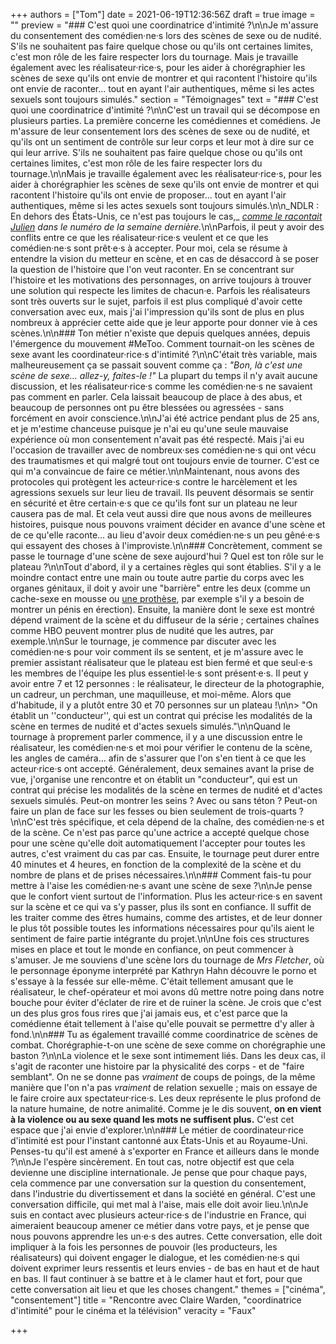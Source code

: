 +++
authors = ["Tom"]
date = 2021-06-19T12:36:56Z
draft = true
image = ""
preview = "### C'est quoi une coordinatrice d'intimité ?\n\nJe m'assure du consentement des comédien·ne·s lors des scènes de sexe ou de nudité. S'ils ne souhaitent pas faire quelque chose ou qu'ils ont certaines limites, c'est mon rôle de les faire respecter lors du tournage. Mais je travaille également avec les réalisateur·rice·s, pour les aider à chorégraphier les scènes de sexe qu'ils ont envie de montrer et qui racontent l'histoire qu'ils ont envie de raconter... tout en ayant l'air authentiques, même si les actes sexuels sont toujours simulés."
section = "Témoignages"
text = "### C'est quoi une coordinatrice d'intimité ?\n\nC'est un travail qui se décompose en plusieurs parties. La première concerne les comédiennes et comédiens. Je m'assure de leur consentement lors des scènes de sexe ou de nudité, et qu'ils ont un sentiment de contrôle sur leur corps et leur mot à dire sur ce qui leur arrive. S'ils ne souhaitent pas faire quelque chose ou qu'ils ont certaines limites, c'est mon rôle de les faire respecter lors du tournage.\n\nMais je travaille également avec les réalisateur·rice·s, pour les aider à chorégraphier les scènes de sexe qu'ils ont envie de montrer et qui racontent l'histoire qu'ils ont envie de proposer... tout en ayant l'air authentiques, même si les actes sexuels sont toujours simulés.\n\n_NDLR : En dehors des États-Unis, ce n'est pas toujours le cas,_ [_comme le racontait Julien_](https://lepointq.com/articles/21-06/le-sexe-a-l-ecran-est-ce-toujours-du-cinema/) _dans le numéro de la semaine dernière._\n\nParfois, il peut y avoir des conflits entre ce que les réalisateur·rice·s veulent et ce que les comédien·ne·s sont prêt·e·s à accepter. Pour moi, cela se résume à entendre la vision du metteur en scène, et en cas de désaccord à se poser la question de l'histoire que l'on veut raconter. En se concentrant sur l'histoire et les motivations des personnages, on arrive toujours à trouver une solution qui respecte les limites de chacun·e. Parfois les réalisateurs sont très ouverts sur le sujet, parfois il est plus compliqué d'avoir cette conversation avec eux, mais j'ai l'impression qu'ils sont de plus en plus nombreux à apprécier cette aide que je leur apporte pour donner vie à ces scènes.\n\n### Ton métier n'existe que depuis quelques années, depuis l'émergence du mouvement #MeToo. Comment tournait-on les scènes de sexe avant les coordinateur·rice·s d'intimité ?\n\nC'était très variable, mais malheureusement ça se passait souvent comme ça : _\"Bon, là c'est une scène de sexe... allez-y, faites-le !\"_ La plupart du temps il n'y avait aucune discussion, et les réalisateur·rice·s comme les comédien·ne·s ne savaient pas comment en parler. Cela laissait beaucoup de place à des abus, et beaucoup de personnes ont pu être blessées ou agressées - sans forcément en avoir conscience.\n\nJ'ai été actrice pendant plus de 25 ans, et je m'estime chanceuse puisque je n'ai eu qu'une seule mauvaise expérience où mon consentement n'avait pas été respecté. Mais j'ai eu l'occasion de travailler avec de nombreux·ses comédien·ne·s qui ont vécu des traumatismes et qui malgré tout ont toujours envie de tourner. C'est ce qui m'a convaincue de faire ce métier.\n\nMaintenant, nous avons des protocoles qui protègent les acteur·rice·s contre le harcèlement et les agressions sexuels sur leur lieu de travail. Ils peuvent désormais se sentir en sécurité et être certain·e·s que ce qu'ils font sur un plateau ne leur causera pas de mal. Et cela veut aussi dire que nous avons de meilleures histoires, puisque nous pouvons vraiment décider en avance d'une scène et de ce qu'elle raconte... au lieu d'avoir deux comédien·ne·s un peu gêné·e·s qui essayent des choses à l'improviste.\n\n### Concrètement, comment se passe le tournage d'une scène de sexe aujourd'hui ? Quel est ton rôle sur le plateau ?\n\nTout d'abord, il y a certaines règles qui sont établies. S'il y a le moindre contact entre une main ou toute autre partie du corps avec les organes génitaux, il doit y avoir une \"barrière\" entre les deux (comme un cache-sexe en mousse ou [une prothèse](), par exemple s'il y a besoin de montrer un pénis en érection). Ensuite, la manière dont le sexe est montré dépend vraiment de la scène et du diffuseur de la série ; certaines chaînes comme HBO peuvent montrer plus de nudité que les autres, par exemple.\n\nSur le tournage, je commence par discuter avec les comédien·ne·s pour voir comment ils se sentent, et je m'assure avec le premier assistant réalisateur que le plateau est bien fermé et que seul·e·s les membres de l'équipe les plus essentiel·le·s sont présent·e·s. Il peut y avoir entre 7 et 12 personnes : le réalisateur, le directeur de la photographie, un cadreur, un perchman, une maquilleuse, et moi-même. Alors que d'habitude, il y a plutôt entre 30 et 70 personnes sur un plateau !\n\n> \"On établit un ''conducteur'', qui est un contrat qui précise les modalités de la scène en termes de nudité et d'actes sexuels simulés.\"\n\nQuand le tournage à proprement parler commence, il y a une discussion entre le réalisateur, les comédien·ne·s et moi pour vérifier le contenu de la scène, les angles de caméra... afin de s'assurer que l'on s'en tient à ce que les acteur·rice·s ont accepté. Généralement, deux semaines avant la prise de vue, j'organise une rencontre et on établit un \"conducteur\", qui est un contrat qui précise les modalités de la scène en termes de nudité et d'actes sexuels simulés. Peut-on montrer les seins ? Avec ou sans téton ? Peut-on faire un plan de face sur les fesses ou bien seulement de trois-quarts ?\n\nC'est très spécifique, et cela dépend de la chaîne, des comédien·ne·s et de la scène. Ce n'est pas parce qu'une actrice a accepté quelque chose pour une scène qu'elle doit automatiquement l'accepter pour toutes les autres, c'est vraiment du cas par cas. Ensuite, le tournage peut durer entre 40 minutes et 4 heures, en fonction de la complexité de la scène et du nombre de plans et de prises nécessaires.\n\n### Comment fais-tu pour mettre à l'aise les comédien·ne·s avant une scène de sexe ?\n\nJe pense que le confort vient surtout de l'information. Plus les acteur·rice·s en savent sur la scène et ce qui va s'y passer, plus ils sont en confiance. Il suffit de les traiter comme des êtres humains, comme des artistes, et de leur donner le plus tôt possible toutes les informations nécessaires pour qu'ils aient le sentiment de faire partie intégrante du projet.\n\nUne fois ces structures mises en place et tout le monde en confiance, on peut commencer à s'amuser. Je me souviens d'une scène lors du tournage de _Mrs Fletcher_, où le personnage éponyme interprété par Kathryn Hahn découvre le porno et s'essaye à la fessée sur elle-même. C'était tellement amusant que le réalisateur, le chef-opérateur et moi avons dû mettre notre poing dans notre bouche pour éviter d'éclater de rire et de ruiner la scène. Je crois que c'est un des plus gros fous rires que j'ai jamais eus, et c'est parce que la comédienne était tellement à l'aise qu'elle pouvait se permettre d'y aller à fond.\n\n### Tu as également travaillé comme coordinatrice de scènes de combat. Chorégraphie-t-on une scène de sexe comme on chorégraphie une baston ?\n\nLa violence et le sexe sont intimement liés. Dans les deux cas, il s'agit de raconter une histoire par la physicalité des corps - et de \"faire semblant\". On ne se donne pas _vraiment_ de coups de poings, de la même manière que l'on n'a pas _vraiment_ de relation sexuelle ; mais on essaye de le faire croire aux spectateur·rice·s. Les deux représente le plus profond de la nature humaine, de notre animalité. Comme je le dis souvent, **on en vient à la violence ou au sexe quand les mots ne suffisent plus.** C'est cet espace que j'ai envie d'explorer.\n\n### Le métier de coordinateur·rice d'intimité est pour l'instant cantonné aux États-Unis et au Royaume-Uni. Penses-tu qu'il est amené à s'exporter en France et ailleurs dans le monde ?\n\nJe l'espère sincèrement. En tout cas, notre objectif est que cela devienne une discipline internationale. Je pense que pour chaque pays, cela commence par une conversation sur la question du consentement, dans l'industrie du divertissement et dans la société en général. C'est une conversation difficile, qui met mal à l'aise, mais elle doit avoir lieu.\n\nJe suis en contact avec plusieurs acteur·rice·s de l'industrie en France, qui aimeraient beaucoup amener ce métier dans votre pays, et je pense que nous pouvons apprendre les un·e·s des autres. Cette conversation, elle doit impliquer à la fois les personnes de pouvoir (les producteurs, les réalisateurs) qui doivent engager le dialogue, et les comédien·ne·s qui doivent exprimer leurs ressentis et leurs envies - de bas en haut et de haut en bas. Il faut continuer à se battre et à le clamer haut et fort, pour que cette conversation ait lieu et que les choses changent."
themes = ["cinéma", "consentement"]
title = "Rencontre avec Claire Warden, \"coordinatrice d'intimité\" pour le cinéma et la télévision"
veracity = "Faux"

+++
